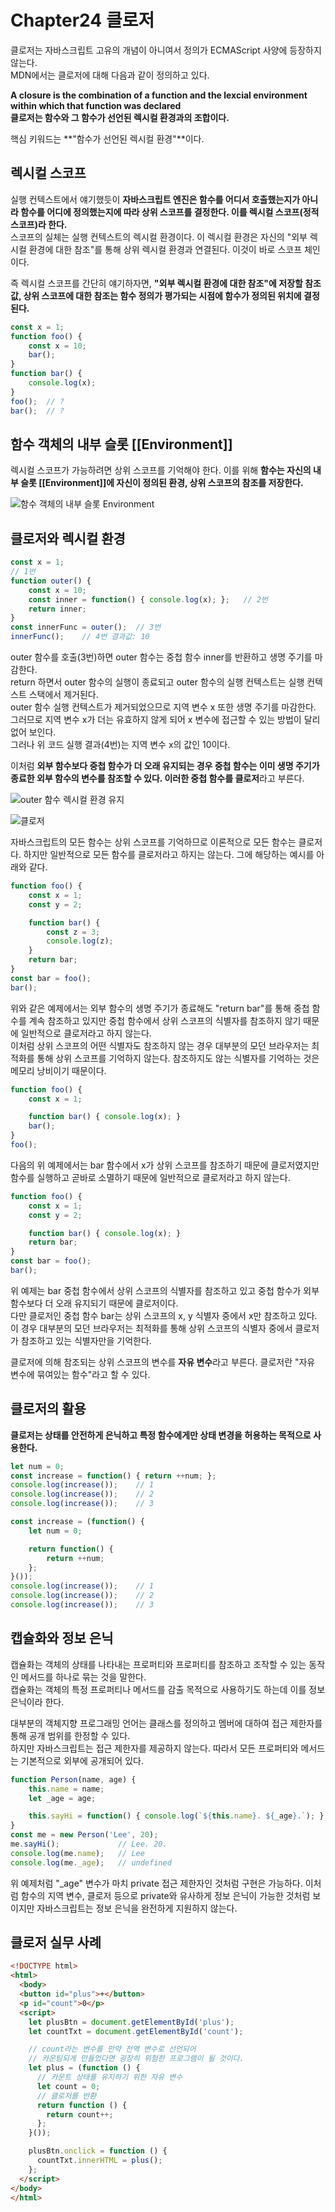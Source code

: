 # Chapter24 클로저

클로저는 자바스크립트 고유의 개념이 아니여서 정의가 ECMAScript 사양에 등장하지 않는다.  
MDN에서는 클로저에 대해 다음과 같이 정의하고 있다.  

**A closure is the combination of a function and the lexcial environment within which that function was declared**  
**클로저는 함수와 그 함수가 선언된 렉시컬 환경과의 조합이다.**  

핵심 키워드는 **"함수가 선언된 렉시컬 환경"**이다.  

## 렉시컬 스코프
실행 컨텍스트에서 얘기했듯이 **자바스크립트 엔진은 함수를 어디서 호출했는지가 아니라 함수를 어디에 정의했는지에 따라 상위 스코프를 결정한다. 이를 렉시컬 스코프(정적 스코프)라 한다.**  
스코프의 실체는 실행 컨텍스트의 렉시컬 환경이다. 이 렉시컬 환경은 자신의 "외부 렉시컬 환경에 대한 참조"를 통해 상위 렉시컬 환경과 연결된다. 이것이 바로 스코프 체인이다.  

즉 렉시컬 스코프를 간단히 얘기하자면, **"외부 렉시컬 환경에 대한 참조"에 저장할 참조값, 상위 스코프에 대한 참조는 함수 정의가 평가되는 시점에 함수가 정의된 위치에 결정된다.**

```javascript
const x = 1;
function foo() {
	const x = 10;
	bar();
}
function bar() {
	console.log(x);
}
foo();	// ?
bar();	// ?
```

## 함수 객체의 내부 슬롯 \[\[Environment\]\]
렉시컬 스코프가 가능하려면 상위 스코프를 기억해야 한다. 이를 위해 **함수는 자신의 내부 슬롯 \[\[Environment\]\]에 자신이 정의된 환경, 상위 스코프의 참조를 저장한다.**

![함수 객체의 내부 슬롯 Environment](1.png)

## 클로저와 렉시컬 환경
```javascript
const x = 1;
// 1번
function outer() {
	const x = 10;
	const inner = function() { console.log(x); };	// 2번
	return inner;
}
const innerFunc = outer();	// 3번
innerFunc();	// 4번 결과값: 10
```  

outer 함수를 호출(3번)하면 outer 함수는 중첩 함수 inner를 반환하고 생명 주기를 마감한다.  
return 하면서 outer 함수의 실행이 종료되고 outer 함수의 실행 컨텍스트는 실행 컨텍스트 스택에서 제거된다.  
outer 함수 실행 컨텍스트가 제거되었으므로 지역 변수 x 또한 생명 주기를 마감한다. 그러므로 지역 변수 x가 더는 유효하지 않게 되어 x 변수에 접근할 수 있는 방법이 달리 없어 보인다.  
그러나 위 코드 실행 결과(4번)는 지역 변수 x의 값인 10이다.  

이처럼 **외부 함수보다 중첩 함수가 더 오래 유지되는 경우 중첩 함수는 이미 생명 주기가 종료한 외부 함수의 변수를 참조할 수 있다. 이러한 중첩 함수를 클로저**라고 부른다.

![outer 함수 렉시컬 환경 유지](2.png)

![클로저](3.png)

자바스크립트의 모든 함수는 상위 스코프를 기억하므로 이론적으로 모든 함수는 클로저다. 하지만 일반적으로 모든 함수를 클로저라고 하지는 않는다. 그에 해당하는 예시를 아래와 같다.  

```javascript
function foo() {
	const x = 1;
	const y = 2;

	function bar() {
		const z = 3;
		console.log(z);
	}
	return bar;
}
const bar = foo();
bar();
```

위와 같은 예제에서는 외부 함수의 생명 주기가 종료해도 "return bar"를 통해 중첩 함수를 계속 참조하고 있지만 중첩 함수에서 상위 스코프의 식별자를 참조하지 않기 때문에 일반적으로 클로저라고 하지 않는다.  
이처럼 상위 스코프의 어떤 식별자도 참조하지 않는 경우 대부분의 모던 브라우저는 최적화를 통해 상위 스코프를 기억하지 않는다. 참조하지도 않는 식별자를 기억하는 것은 메모리 낭비이기 때문이다.

```javascript
function foo() {
	const x = 1;

	function bar() { console.log(x); }
	bar();
}
foo();
```

다음의 위 예제에서는 bar 함수에서 x가 상위 스코프를 참조하기 때문에 클로저였지만 함수를 실행하고 곧바로 소멸하기 때문에 일반적으로 클로저라고 하지 않는다.

```javascript
function foo() {
	const x = 1;
	const y = 2;

	function bar() { console.log(x); }
	return bar;
}
const bar = foo();
bar();
```

위 예제는 bar 중첩 함수에서 상위 스코프의 식별자를 참조하고 있고 중첩 함수가 외부 함수보다 더 오래 유지되기 때문에 클로저이다.  
다만 클로저인 중첩 함수 bar는 상위 스코프의 x, y 식별자 중에서 x만 참조하고 있다. 이 경우 대부분의 모던 브라우저는 최적화를 통해 상위 스코프의 식별자 중에서 클로저가 참조하고 있는 식별자만을 기억한다.  

클로저에 의해 참조되는 상위 스코프의 변수를 **자유 변수**라고 부른다. 클로저란 "자유 변수에 묶여있는 함수"라고 할 수 있다.

## 클로저의 활용
**클로저는 상태를 안전하게 은닉하고 특정 함수에게만 상태 변경을 허용하는 목적으로 사용한다.**

```javascript
let num = 0;
const increase = function() { return ++num; };
console.log(increase());	// 1
console.log(increase());	// 2
console.log(increase());	// 3
```

```javascript
const increase = (function() {
	let num = 0;

	return function() {
		return ++num;
	};
}());
console.log(increase());	// 1
console.log(increase());	// 2
console.log(increase());	// 3
```

## 캡슐화와 정보 은닉
캡슐화는 객체의 상태를 나타내는 프로퍼티와 프로퍼티를 참조하고 조작할 수 있는 동작인 메서드를 하나로 묶는 것을 말한다.  
캡슐화는 객체의 특정 프로퍼티나 메서드를 감출 목적으로 사용하기도 하는데 이를 정보 은닉이라 한다.

대부분의 객체지향 프로그래밍 언어는 클래스를 정의하고 멤버에 대하여 접근 제한자를 통해 공개 범위를 한정할 수 있다.  
하지만 자바스크립트는 접근 제한자를 제공하지 않는다. 따라서 모든 프로퍼티와 메서드는 기본적으로 외부에 공개되어 있다.  

```javascript
function Person(name, age) {
	this.name = name;
	let _age = age;

	this.sayHi = function() { console.log(`${this.name}. ${_age}.`); };
}
const me = new Person('Lee', 20);
me.sayHi();				// Lee. 20.
console.log(me.name);	// Lee
console.log(me._age);	// undefined
```

위 예제처럼 "\_age" 변수가 마치 private 접근 제한자인 것처럼 구현은 가능하다. 이처럼 함수의 지역 변수, 클로저 등으로 private와 유사하게 정보 은닉이 가능한 것처럼 보이지만 자바스크립트는 정보 은닉을 완전하게 지원하지 않는다.

## 클로저 실무 사례
```html
<!DOCTYPE html>
<html>
  <body>
  <button id="plus">+</button>
  <p id="count">0</p>
  <script>
    let plusBtn = document.getElementById('plus');
    let countTxt = document.getElementById('count');

    // count라는 변수를 만약 전역 변수로 선언되어
    // 카운팅되게 만들었다면 굉장히 위험한 프로그램이 될 것이다.
    let plus = (function () {
      // 카운트 상태를 유지하기 위한 자유 변수
      let count = 0;
      // 클로저를 반환
      return function () {
        return count++;
      };
    }());

    plusBtn.onclick = function () {
      countTxt.innerHTML = plus();
    };
  </script>
</body>
</html>
```